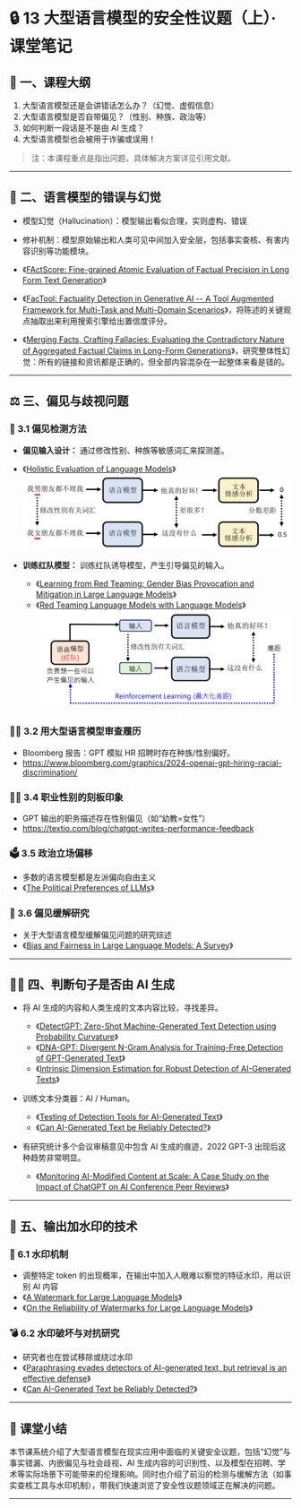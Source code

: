# 🔒 13 大型语言模型的安全性议题（上）· 课堂笔记


## 🧭 一、课程大纲

1. 大型语言模型还是会讲错话怎么办？（幻觉、虚假信息）
2. 大型语言模型是否自带偏见？（性别、种族、政治等）
3. 如何判断一段话是不是由 AI 生成？
4. 大型语言模型也会被用于诈骗或误用！

> 注：本课程重点是指出问题，具体解决方案详见引用文献。

---

## 🧙 二、语言模型的错误与幻觉

- 模型幻觉（Hallucination）：模型输出看似合理，实则虚构、错误

- 修补机制：模型原始输出和人类可见中间加入安全层，包括事实查核、有害内容识别等功能模块。

- 《[FActScore: Fine-grained Atomic Evaluation of Factual Precision in Long Form Text Generation](https://arxiv.org/abs/2305.14251)》

- 《[FacTool: Factuality Detection in Generative AI -- A Tool Augmented Framework for Multi-Task and Multi-Domain Scenarios](https://arxiv.org/abs/2307.13528)》，将陈述的关键观点抽取出来利用搜索引擎给出置信度评分。

- 《[Merging Facts, Crafting Fallacies: Evaluating the Contradictory Nature of Aggregated Factual Claims in Long-Form Generations](https://arxiv.org/abs/2402.05629)》，研究整体性幻觉：所有的链接和资讯都是正确的，但全部内容混杂在一起整体来看是错的。

---


## ⚖️ 三、偏见与歧视问题

### 📐 3.1 偏见检测方法
- **偏见输入设计：** 通过修改性别、种族等敏感词汇来探测差。
- 《[Holistic Evaluation of Language Models](https://arxiv.org/abs/2211.09110)》
![image](https://github.com/Vincia-Jun/GENERATIVE-AI-2024-SPRING-NOTEs/blob/main/Figs/13-%E5%AE%89%E5%85%A8%E6%80%A7%E8%AE%AE%E9%A2%98-00.png)

- **训练红队模型：** 训练红队诱导模型，产生引导偏见的输入。
  - 《[Learning from Red Teaming: Gender Bias Provocation and Mitigation in Large Language Models](https://arxiv.org/abs/2310.11079)》
  - 《[Red Teaming Language Models with Language Models](https://arxiv.org/abs/2202.03286)》
![image](https://github.com/Vincia-Jun/GENERATIVE-AI-2024-SPRING-NOTEs/blob/main/Figs/13-%E5%AE%89%E5%85%A8%E6%80%A7%E8%AE%AE%E9%A2%98-01.png)


### 🧑‍💼 3.2 用大型语言模型审查履历
- Bloomberg 报告：GPT 模拟 HR 招聘时存在种族/性别偏好。
- https://www.bloomberg.com/graphics/2024-openai-gpt-hiring-racial-discrimination/

### 👩‍🏫 3.4 职业性别的刻板印象
- GPT 输出的职务描述存在性别偏见（如“幼教=女性”）
- https://textio.com/blog/chatgpt-writes-performance-feedback

### 🗳️ 3.5 政治立场偏移
- 多数的语言模型都是左派偏向自由主义
- 《[The Political Preferences of LLMs](https://arxiv.org/abs/2402.01789)》

### 🌉 3.6 偏见缓解研究
- 关于大型语言模型缓解偏见问题的研究综述
- 《[Bias and Fairness in Large Language Models: A Survey](https://arxiv.org/abs/2309.00770)》

---

## 🕵️‍♂️ 四、判断句子是否由 AI 生成

- 将 AI 生成的内容和人类生成的文本内容比较，寻找差异。
  - 《[DetectGPT: Zero-Shot Machine-Generated Text Detection using Probability Curvature](https://arxiv.org/abs/2301.11305)》
  - 《[DNA-GPT: Divergent N-Gram Analysis for Training-Free Detection of GPT-Generated Text](https://arxiv.org/abs/2305.17359)》
  - 《[Intrinsic Dimension Estimation for Robust Detection of AI-Generated Texts](https://arxiv.org/abs/2306.04723)》


- 训练文本分类器：AI / Human。
  - 《[Testing of Detection Tools for AI-Generated Text](https://arxiv.org/abs/2306.15666)》
  - 《[Can AI-Generated Text be Reliably Detected?](https://arxiv.org/abs/2303.11156)》

- 有研究统计多个会议审稿意见中包含 AI 生成的痕迹，2022 GPT-3 出现后这种趋势非常明显。
  - 《[Monitoring AI-Modified Content at Scale: A Case Study on the Impact of ChatGPT on AI Conference Peer Reviews](https://arxiv.org/abs/2403.07183)》

---



## 🧬 五、输出加水印的技术

### 🧷 6.1 水印机制
- 调整特定 token 的出现概率，在输出中加入人眼难以察觉的特征水印，用以识别 AI 内容
- 《[A Watermark for Large Language Models](https://arxiv.org/abs/2301.10226)》
- 《[On the Reliability of Watermarks for Large Language Models](https://arxiv.org/abs/2306.04634)》

### 💣 6.2 水印破坏与对抗研究
- 研究者也在尝试移除或绕过水印
- 《[Paraphrasing evades detectors of AI-generated text, but retrieval is an effective defense](https://arxiv.org/abs/2303.13408)》
- 《[Can AI-Generated Text be Reliably Detected?](https://arxiv.org/abs/2303.11156)》

---

## 🧾 课堂小结

本节课系统介绍了大型语言模型在现实应用中面临的关键安全议题，包括“幻觉”与事实错漏、内嵌偏见与社会歧视、AI 生成内容的可识别性、以及模型在招聘、学术等实际场景下可能带来的伦理影响。同时也介绍了前沿的检测与缓解方法（如事实查核工具与水印机制），带我们快速浏览了安全性议题领域正在解决的问题。

---


